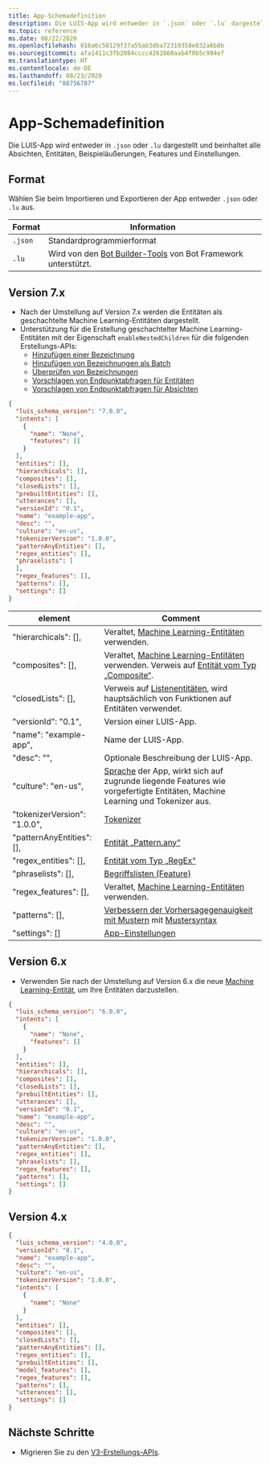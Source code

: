 ```yaml
---
title: App-Schemadefinition
description: Die LUIS-App wird entweder in `.json` oder `.lu` dargestellt und beinhaltet alle Absichten, Entitäten, Beispieläußerungen, Features und Einstellungen.
ms.topic: reference
ms.date: 08/22/2020
ms.openlocfilehash: 816a6c50129f37a55ab3dba72319358e832a6b8b
ms.sourcegitcommit: afa1411c3fb2084cccc4262860aab4f0b5c994ef
ms.translationtype: HT
ms.contentlocale: de-DE
ms.lasthandoff: 08/23/2020
ms.locfileid: "88756787"
---
```

# <a name="app-schema-definition"></a>App-Schemadefinition

Die LUIS-App wird entweder in `.json` oder `.lu` dargestellt und beinhaltet alle Absichten, Entitäten, Beispieläußerungen, Features und Einstellungen.

## <a name="format"></a>Format

Wählen Sie beim Importieren und Exportieren der App entweder `.json` oder `.lu` aus.

|Format|Information|
|--|--|
|`.json`| Standardprogrammierformat|
|`.lu`|Wird von den [Bot Builder-Tools](https://github.com/microsoft/botbuilder-tools/blob/master/packages/Ludown/docs/lu-file-format.md) von Bot Framework unterstützt.|

## <a name="version-7x"></a>Version 7.x

* Nach der Umstellung auf Version 7.x werden die Entitäten als geschachtelte Machine Learning-Entitäten dargestellt.
* Unterstützung für die Erstellung geschachtelter Machine Learning-Entitäten mit der Eigenschaft `enableNestedChildren` für die folgenden Erstellungs-APIs:
    * [Hinzufügen einer Bezeichnung](https://westus.dev.cognitive.microsoft.com/docs/services/luis-programmatic-apis-v3-0-preview/operations/5890b47c39e2bb052c5b9c08)
    * [Hinzufügen von Bezeichnungen als Batch](https://westus.dev.cognitive.microsoft.com/docs/services/luis-programmatic-apis-v3-0-preview/operations/5890b47c39e2bb052c5b9c09)
    * [Überprüfen von Bezeichnungen](https://westus.dev.cognitive.microsoft.com/docs/services/luis-programmatic-apis-v3-0-preview/operations/5890b47c39e2bb052c5b9c0a)
    * [Vorschlagen von Endpunktabfragen für Entitäten](https://westus.dev.cognitive.microsoft.com/docs/services/luis-programmatic-apis-v3-0-preview/operations/5890b47c39e2bb052c5b9c2e)
    * [Vorschlagen von Endpunktabfragen für Absichten](https://westus.dev.cognitive.microsoft.com/docs/services/luis-programmatic-apis-v3-0-preview/operations/5890b47c39e2bb052c5b9c2d)

```json
{
  "luis_schema_version": "7.0.0",
  "intents": [
    {
      "name": "None",
      "features": []
    }
  ],
  "entities": [],
  "hierarchicals": [],
  "composites": [],
  "closedLists": [],
  "prebuiltEntities": [],
  "utterances": [],
  "versionId": "0.1",
  "name": "example-app",
  "desc": "",
  "culture": "en-us",
  "tokenizerVersion": "1.0.0",
  "patternAnyEntities": [],
  "regex_entities": [],
  "phraselists": [
  ],
  "regex_features": [],
  "patterns": [],
  "settings": []
}
```

| element                  | Comment                              |
|--------------------------|--------------------------------------|
| "hierarchicals": [],     | Veraltet, [Machine Learning-Entitäten](luis-concept-entity-types.md) verwenden.   |
| "composites": [],        | Veraltet, [Machine Learning-Entitäten](luis-concept-entity-types.md) verwenden. Verweis auf [Entität vom Typ „Composite“](reference-entity-composite.md). |
| "closedLists": [],       | Verweis auf [Listenentitäten](reference-entity-list.md), wird hauptsächlich von Funktionen auf Entitäten verwendet.    |
| "versionId": "0.1",      | Version einer LUIS-App.|
| "name": "example-app",   | Name der LUIS-App. |
| "desc": "",              | Optionale Beschreibung der LUIS-App.  |
| "culture": "en-us",      | [Sprache](luis-language-support.md) der App, wirkt sich auf zugrunde liegende Features wie vorgefertigte Entitäten, Machine Learning und Tokenizer aus.  |
| "tokenizerVersion": "1.0.0", | [Tokenizer](luis-language-support.md#tokenization)  |
| "patternAnyEntities": [],   | [Entität „Pattern.any“](reference-entity-pattern-any.md)    |
| "regex_entities": [],    |  [Entität vom Typ „RegEx“](reference-entity-regular-expression.md)   |
| "phraselists": [],       |  [Begriffslisten (Feature)](luis-concept-feature.md#create-a-phrase-list-for-a-concept)   |
| "regex_features": [],    |  Veraltet, [Machine Learning-Entitäten](luis-concept-entity-types.md) verwenden. |
| "patterns": [],          |  [Verbessern der Vorhersagegenauigkeit mit Mustern](luis-concept-patterns.md) mit [Mustersyntax](reference-pattern-syntax.md)   |
| "settings": []           | [App-Einstellungen](luis-reference-application-settings.md)|

## <a name="version-6x"></a>Version 6.x

* Verwenden Sie nach der Umstellung auf Version 6.x die neue [Machine Learning-Entität](reference-entity-machine-learned-entity.md), um Ihre Entitäten darzustellen.

```json
{
  "luis_schema_version": "6.0.0",
  "intents": [
    {
      "name": "None",
      "features": []
    }
  ],
  "entities": [],
  "hierarchicals": [],
  "composites": [],
  "closedLists": [],
  "prebuiltEntities": [],
  "utterances": [],
  "versionId": "0.1",
  "name": "example-app",
  "desc": "",
  "culture": "en-us",
  "tokenizerVersion": "1.0.0",
  "patternAnyEntities": [],
  "regex_entities": [],
  "phraselists": [],
  "regex_features": [],
  "patterns": [],
  "settings": []
}
```

## <a name="version-4x"></a>Version 4.x

```json
{
  "luis_schema_version": "4.0.0",
  "versionId": "0.1",
  "name": "example-app",
  "desc": "",
  "culture": "en-us",
  "tokenizerVersion": "1.0.0",
  "intents": [
    {
      "name": "None"
    }
  ],
  "entities": [],
  "composites": [],
  "closedLists": [],
  "patternAnyEntities": [],
  "regex_entities": [],
  "prebuiltEntities": [],
  "model_features": [],
  "regex_features": [],
  "patterns": [],
  "utterances": [],
  "settings": []
}
```

## <a name="next-steps"></a>Nächste Schritte

* Migrieren Sie zu den [V3-Erstellungs-APIs](luis-migration-authoring-entities.md).